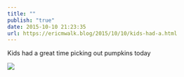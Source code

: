 ```yaml
---
title: ""
publish: "true"
date: 2015-10-10 21:23:35
url: https://ericmwalk.blog/2015/10/10/kids-had-a.html
---
```


Kids had a great time picking out pumpkins today

![](https://ericmwalk.blog/uploads/2022/c2103c053d.jpg)